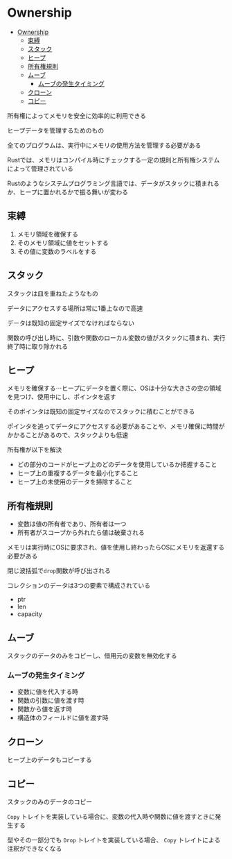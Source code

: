 # Ownership

- [Ownership](#ownership)
  - [束縛](#束縛)
  - [スタック](#スタック)
  - [ヒープ](#ヒープ)
  - [所有権規則](#所有権規則)
  - [ムーブ](#ムーブ)
    - [ムーブの発生タイミング](#ムーブの発生タイミング)
  - [クローン](#クローン)
  - [コピー](#コピー)

所有権によってメモリを安全に効率的に利用できる

ヒープデータを管理するためのもの

全てのプログラムは、実行中にメモリの使用方法を管理する必要がある

Rustでは、メモリはコンパイル時にチェックする一定の規則と所有権システムによって管理されている

Rustのようなシステムプログラミング言語では、データがスタックに積まれるか、ヒープに置かれるかで振る舞いが変わる

## 束縛

1. メモリ領域を確保する
2. そのメモリ領域に値をセットする
3. その値に変数のラベルをする

## スタック

スタックは皿を重ねたようなもの

データにアクセスする場所は常に1番上なので高速

データは既知の固定サイズでなければならない

関数の呼び出し時に、引数や関数のローカル変数の値がスタックに積まれ、実行終了時に取り除かれる

## ヒープ

メモリを確保する⋯ヒープにデータを置く際に、OSは十分な大きさの空の領域を見つけ、使用中にし、ポインタを返す

そのポインタは既知の固定サイズなのでスタックに積むことができる

ポインタを追ってデータにアクセスする必要があることや、メモリ確保に時間がかかることがあるので、スタックよりも低速

所有権が以下を解決

- どの部分のコードがヒープ上のどのデータを使用しているか把握すること
- ヒープ上の重複するデータを最小化すること
- ヒープ上の未使用のデータを掃除すること

## 所有権規則

- 変数は値の所有者であり、所有者は一つ
- 所有者がスコープから外れたら値は破棄される

メモリは実行時にOSに要求され、値を使用し終わったらOSにメモリを返還する必要がある

閉じ波括弧で`drop`関数が呼び出される

コレクションのデータは3つの要素で構成されている

- ptr
- len
- capacity

## ムーブ

スタックのデータのみをコピーし、借用元の変数を無効化する

### ムーブの発生タイミング

- 変数に値を代入する時
- 関数の引数に値を渡す時
- 関数から値を返す時
- 構造体のフィールドに値を渡す時

## クローン

ヒープ上のデータもコピーする

## コピー

スタックのみのデータのコピー

`Copy` トレイトを実装している場合に、変数の代入時や関数に値を渡すときに発生する

型やその一部分でも `Drop` トレイトを実装している場合、 `Copy` トレイトによる注釈ができなくなる
